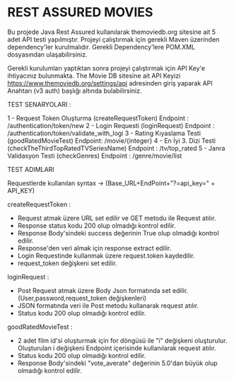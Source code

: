 # REST ASSURED MOVIES

Bu projede Java Rest Assured kullanılarak themoviedb.org sitesine ait 5 adet API testi yapılmıştır. Projeyi çalıştırmak için gerekli Maven üzerinden dependency'ler kurulmalıdır. Gerekli Dependency'lere POM.XML dosyasından ulaşabilirsiniz.

Gerekli kurulumları yaptıktan sonra projeyi çalıştırmak için API Key'e ihtiyacınız bulunmakta. The Movie DB sitesine ait API Keyizi https://www.themoviedb.org/settings/api adresinden giriş yaparak API Anahtarı (v3 auth) başlığı altında bulabilirsiniz.


TEST SENARYOLARI : 

1 - Request Token Oluşturma (createRequestToken) Endpoint : /authentication/token/new
2 - Login Requesti (loginRequest) Endpoint : /authentication/token/validate_with_logi
3 - Rating Kıyaslama Testi (goodRatedMovieTest) Endpoint: /movie/{integer}
4 - En İyi 3. Dizi Testi (checkTheThirdTopRatedTVSeriesName) Endpoint : /tv/top_rated
5 - Janra Validasyon Testi (checkGenres) Endpoint : /genre/movie/list


TEST ADIMLARI 

Requestlerde kullanılan syntax -> (Base_URL+EndPoint+"?=api_key=" + API_KEY)

createRequestToken :

- Request atmak üzere URL set edilir ve GET metodu ile Request atılır.
- Response status kodu 200 olup olmadığı kontrol edilir.
- Response Body'sindeki success değerinin True olup olmadığı kontrol edilir.
- Response'den veri almak için response extract edilir.
- Login Requestinde kullanmak üzere request.token kaydedilir.
- request_token değişkeni set edilir.

loginRequest :

- Post Request atmak üzere Body Json formatında set edilir. (User,password,request_token değişkenleri)
- JSON formatında veri ile Post metodu kullanarak request atılır. 
- Status kodu 200 olup olmadığı kontrol edilir.

goodRatedMovieTest :

- 2 adet film id'si oluşturmak için for döngüsü ile "i" değişkeni oluşturulur. Oluşturulan i değişkeni Endpoint içerisinde kullanılarak request atılır.
- Status kodu 200 olup olmadığı kontrol edilir.
- Response Body'sindeki "vote_averate" değerinin 5.0'dan büyük olup olmadığı kontrol edilir.

